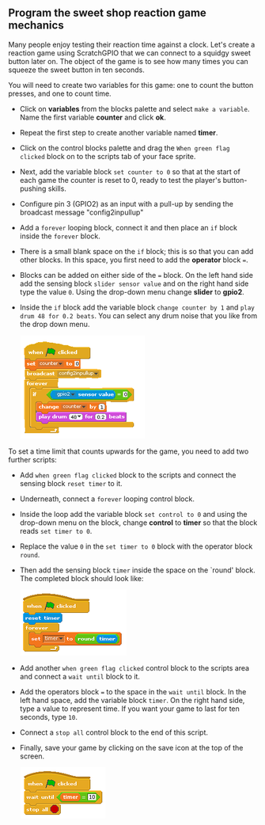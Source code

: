 ## Program the sweet shop reaction game mechanics

Many people enjoy testing their reaction time against a clock. Let's create a reaction game using ScratchGPIO that we can connect to a squidgy sweet button later on. The object of the game is to see how many times you can squeeze the sweet button in ten seconds.

You will need to create two variables for this game: one to count the button presses, and one to count time.

- Click on **variables** from the blocks palette and select `make a variable`. Name the first variable **counter** and click **ok**.

- Repeat the first step to create another variable named **timer**.

- Click on the control blocks palette and drag the `When green flag clicked` block on to the scripts tab of your face sprite.

- Next, add the variable block `set counter to 0` so that at the start of each game the counter is reset to 0, ready to test the player's button-pushing skills.

- Configure pin 3 (GPIO2) as an input with a pull-up by sending the broadcast message "config2inpullup"

- Add a `forever` looping block, connect it and then place an `if` block inside the `forever` block.

- There is a small blank space on the `if` block; this is so that you can add other blocks. In this space, you first need to add the **operator** block ` = `.

- Blocks can be added on either side of the `=` block. On the left hand side add the sensing block `slider sensor value` and on the right hand side type the value `0`. Using the drop-down menu change **slider** to **gpio2**.

- Inside the `if` block add the variable block `change counter by 1` and `play drum 48 for 0.2 beats`. You can select any drum noise that you like from the drop down menu.

	![](images/button-script.png "Button Script")

To set a time limit that counts upwards for the game, you need to add two further scripts:

- Add `when green flag clicked` block to the scripts and connect the sensing block `reset timer` to it.

- Underneath, connect a `forever` looping control block.

- Inside the loop add the variable block `set control to 0` and using the drop-down menu on the block, change **control** to **timer** so that the block reads `set timer to 0`.

- Replace the value `0` in the `set timer to 0` block with the operator block `round`.

- Then add the sensing block `timer` inside the space on the `round' block. The completed block should look like:

	![](images/timer-script.png "Timer Script")

- Add another `when green flag clicked` control block to the scripts area and connect a `wait until` block to it.

- Add the operators block `=` to the space in the `wait until` block. In the left hand space, add the variable block `timer`. On the right hand side, type a value to represent time. If you want your game to last for ten seconds, type `10`.

- Connect a `stop all` control block to the end of this script.

- Finally, save your game by clicking on the save icon at the top of the screen.

	![](images/timer-script2.png "Set Timer Script")

